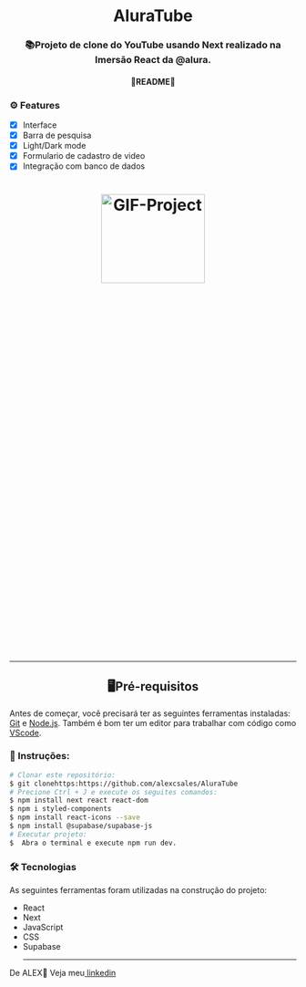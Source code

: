 
<h1 align='center'>AluraTube</h1>

<h3 align='center'>📚Projeto de clone do YouTube usando Next realizado na Imersão React da @alura.</h3>

<h4 align='center'>🚧README🚧</h4>
  
### ⚙ Features
- [x] Interface<br>
- [x] Barra de pesquisa<br>
- [x] Light/Dark mode<br>
- [x] Formulario de cadastro de video<br>
- [x] Integração com banco de dados<br>

<h1 align="center">
  <img height="20%" width="60%" alt="GIF-Project"  src=""/>
<h1/>
  <hr>
  
<h2 align='center'>🖥️Pré-requisitos</h2>
  <p>Antes de começar, você precisará ter as seguintes ferramentas instaladas: <a href='https://git-scm.com/downloads'>Git<a> e <a href='https://nodejs.org/en/'>Node.js<a>. Também é bom ter um editor para trabalhar com código como <a href='https://code.visualstudio.com/download'>VScode<a/>.</p>
  
    
 ### 📖 Instruções:
    
 ```bash
 # Clonar este repositório:
 $ git clonehttps:https://github.com/alexcsales/AluraTube
 # Precione Ctrl + J e execute os seguites comandos:
 $ npm install next react react-dom
 $ npm i styled-components
 $ npm install react-icons --save
 $ npm install @supabase/supabase-js
 # Executar projeto:
 $  Abra o terminal e execute npm run dev.
 ```
    
 ### 🛠 Tecnologias
 As seguintes ferramentas foram utilizadas na construção do projeto:
   - React<br>
   - Next<br>
   - JavaScript<br>
   - CSS<br>
   - Supabase
    <hr>
    
  <p>De ALEX🤘 Veja meu<a href='https://www.linkedin.com/in/alexsales-dev/'> linkedin<a></p>
